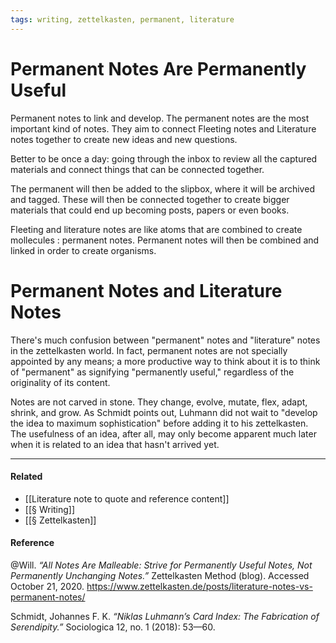 ```yaml
---
tags: writing, zettelkasten, permanent, literature
---
```


# Permanent Notes Are Permanently Useful

Permanent notes to link and develop.
The permanent notes are the most important kind of notes. They aim to connect Fleeting notes and Literature notes together to create new ideas and new questions. 

Better to be once a day: going through the inbox to review all the captured materials and connect things that can be connected together. 

The permanent will then be added to the slipbox, where it will be archived and tagged. These will then be connected together to create bigger materials that could end up becoming posts, papers or even books.

Fleeting and literature notes are like atoms that are combined to create mollecules : permanent notes. Permanent notes will then be combined and linked in order to create organisms.

# Permanent Notes and Literature Notes

There's much confusion between "permanent" notes and "literature" notes in the zettelkasten world. In fact, permanent notes are not specially appointed by any means; a more productive way to think about it is to think of "permanent" as signifying "permanently useful," regardless of the originality of its content.

Notes are not carved in stone. They change, evolve, mutate, flex, adapt, shrink, and grow. As Schmidt points out, Luhmann did not wait to "develop the idea to maximum sophistication" before adding it to his zettelkasten. The usefulness of an idea, after all, may only become apparent much later when it is related to an idea that hasn't arrived yet.

---

#### Related

- [[Literature note to quote and reference content]]
- [[§ Writing]]
- [[§ Zettelkasten]]

#### Reference

@Will. _“All Notes Are Malleable: Strive for Permanently Useful Notes, Not Permanently Unchanging Notes.”_ Zettelkasten Method (blog). Accessed October 21, 2020. https://www.zettelkasten.de/posts/literature-notes-vs-permanent-notes/

Schmidt, Johannes F. K. _“Niklas Luhmann’s Card Index: The Fabrication of Serendipity.”_ Sociologica 12, no. 1 (2018): 53—60.